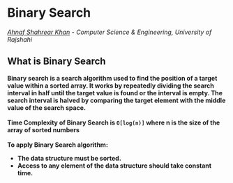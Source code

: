 # Binary Search
*[Ahnaf Shahrear Khan](https://github.com/ahnafshahrear) - Computer Science & Engineering, University of Rajshahi*

## What is Binary Search
**Binary search is a search algorithm used to find the position of a target value within a sorted array. It works by repeatedly dividing the search interval in half until the target value is found or the interval is empty. The search interval is halved by comparing the target element with the middle value of the search space.**
<br><br>
**Time Complexity of Binary Search is `O[log(n)]` where n is the size of the array of sorted numbers**
<br><br>
**To apply Binary Search algorithm:**
- **The data structure must be sorted.**
- **Access to any element of the data structure should take constant time.** <br>
